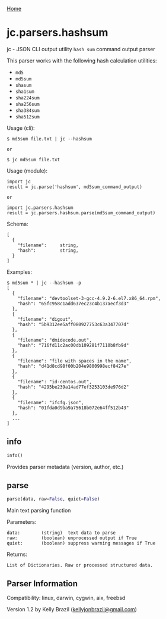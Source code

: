 [Home](https://kellyjonbrazil.github.io/jc/)

# jc.parsers.hashsum
jc - JSON CLI output utility `hash sum` command output parser

This parser works with the following hash calculation utilities:
- `md5`
- `md5sum`
- `shasum`
- `sha1sum`
- `sha224sum`
- `sha256sum`
- `sha384sum`
- `sha512sum`

Usage (cli):

    $ md5sum file.txt | jc --hashsum

    or

    $ jc md5sum file.txt

Usage (module):

    import jc
    result = jc.parse('hashsum', md5sum_command_output)

    or

    import jc.parsers.hashsum
    result = jc.parsers.hashsum.parse(md5sum_command_output)

Schema:

    [
      {
        "filename":     string,
        "hash":         string,
      }
    ]

Examples:

    $ md5sum * | jc --hashsum -p
    [
      {
        "filename": "devtoolset-3-gcc-4.9.2-6.el7.x86_64.rpm",
        "hash": "65fc958c1add637ec23c4b137aecf3d3"
      },
      {
        "filename": "digout",
        "hash": "5b9312ee5aff080927753c63a347707d"
      },
      {
        "filename": "dmidecode.out",
        "hash": "716fd11c2ac00db109281f7110b8fb9d"
      },
      {
        "filename": "file with spaces in the name",
        "hash": "d41d8cd98f00b204e9800998ecf8427e"
      },
      {
        "filename": "id-centos.out",
        "hash": "4295be239a14ad77ef3253103de976d2"
      },
      {
        "filename": "ifcfg.json",
        "hash": "01fda0d9ba9a75618b072e64ff512b43"
      },
      ...
    ]


## info
```python
info()
```
Provides parser metadata (version, author, etc.)

## parse
```python
parse(data, raw=False, quiet=False)
```

Main text parsing function

Parameters:

    data:        (string)  text data to parse
    raw:         (boolean) unprocessed output if True
    quiet:       (boolean) suppress warning messages if True

Returns:

    List of Dictionaries. Raw or processed structured data.

## Parser Information
Compatibility:  linux, darwin, cygwin, aix, freebsd

Version 1.2 by Kelly Brazil (kellyjonbrazil@gmail.com)
